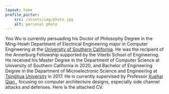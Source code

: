 ```yaml
---
layout: home
profile_pictur:
	src: /assets/img/photo.jpg
	alt: personal photo
---
```


<p>
You Wu is currently persuading his Doctor of Philosophy Degree in the Ming-Hsieh Department of Electrical Engineering major in Computer Engineering at the <a href="http://www.usc.edu">University of Southern California</a>. He was the recipient of the Annerburg Fellowship supported by the Viterbi School of Engineering. 
He received his Master Degree in the Department of Computer Science at University of Southern California in 2020, and Bachelor of Engineering Degree in the Department of Microelectronic Science and Engineering at <a href="http://www.tsinghua.edu.cn/publish/newthuen/">Tsinghua University</a> in 2017. 
He is currently supervised by Professor <a href="http://alchem.usc.edu/portal/xuehaiq.html/">Xuehai Qian </a>, focusing on computer architecture designs, especially side channel attacks and defenses. 
Here is the attached CV. 
</p>
